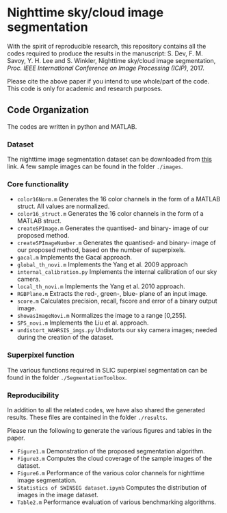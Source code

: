# Nighttime sky/cloud image segmentation

With the spirit of reproducible research, this repository contains all the codes required to produce the results in the manuscript: S. Dev, F. M. Savoy, Y. H. Lee and S. Winkler, Nighttime sky/cloud image segmentation, *Proc. IEEE International Conference on Image Processing (ICIP)*, 2017. 

Please cite the above paper if you intend to use whole/part of the code. This code is only for academic and research purposes.

## Code Organization
The codes are written in python and MATLAB.

### Dataset
The nighttime image segmentation dataset can be downloaded from [this](www.google.com) link. A few sample images can be found in the folder `./images`.

### Core functionality
* `color16Norm.m` Generates the 16 color channels in the form of a MATLAB struct. All values are normalized.
* `color16_struct.m` Generates the 16 color channels in the form of a MATLAB struct.
* `createSPImage.m` Generates the quantised- and binary- image of our proposed method.
* `createSPImageNumber.m` Generates the quantised- and binary- image of our proposed method, based on the number of superpixels.
* `gacal.m` Implements the Gacal approach.
* `global_th_novi.m` Implements the Yang et al. 2009 approach
* `internal_calibration.py` Implements the internal calibration of our sky camera.
* `local_th_novi.m` Implements the Yang et al. 2010 approach.
* `RGBPlane.m` Extracts the red-, green-, blue- plane of an input image.
* `score.m` Calculates precision, recall, fscore and error of a binary output image.
* `showasImageNovi.m` Normalizes the image to a range [0,255].
* `SPS_novi.m` Implements the Liu et al. approach.
* `undistort_WAHRSIS_imgs.py` Undistorts our sky camera images; needed during the creation of the dataset.

### Superpixel function
The various functions required in SLIC superpixel segmentation can be found in the folder `./SegmentationToolbox`.

### Reproducibility 
In addition to all the related codes, we have also shared the generated results. These files are contained in the folder `./results`.

Please run the following to generate the various figures and tables in the paper.
* `Figure1.m` Demonstration of the proposed segmentation algorithm.
* `Figure3.m` Computes the cloud coverage of the sample images of the dataset. 
* `Figure6.m` Performance of the various color channels for nighttime image segmentation.
* `Statistics of SWINSEG dataset.ipynb` Computes the distribution of images in the image dataset.
* `Table2.m` Performance evaluation of various benchmarking algorithms. 
